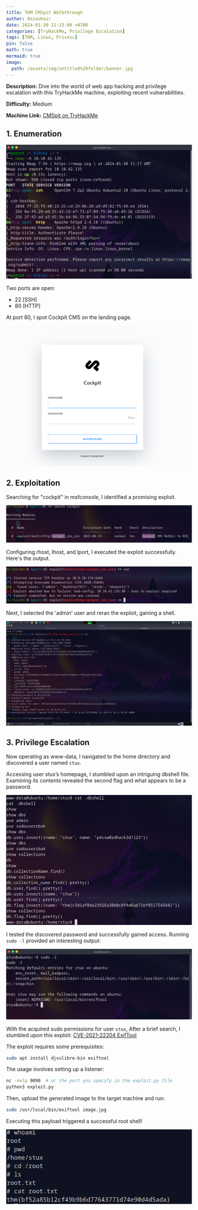 ```yaml
---
title: THM CMSpit Walkthrough
author: 0xzouhair
date: 2024-01-30 11:33:00 +0700
categories: [TryHackMe, Privilege Escalation]
tags: [THM, Linux, Privesc]
pin: false
math: true
mermaid: true
image:
  path: /assets/img/untitled%20folder/banner.jpg
---
```


**Description:** Dive into the world of web app hacking and privilege escalation with this TryHackMe machine, exploiting recent vulnerabilities.

**Difficulty:** Medium

**Machine Link:** [CMSpit on TryHackMe](https://tryhackme.com/room/cmspit)

## 1. Enumeration

![Nmap Scan Results](/assets/img/untitled%20folder/nmapscan.png)

Two ports are open:
- 22 [SSH]
- 80 [HTTP]

At port 80, I spot Cockpit CMS on the landing page.

![Cockpit CMS Landing Page](/assets/img/untitled%20folder/cms80.png)

## 2. Exploitation

Searching for "cockpit" in msfconsole, I identified a promising exploit.

![Cockpit CMS Exploit](/assets/img/untitled%20folder/exploit.png)

Configuring rhost, lhost, and lport, I executed the exploit successfully. Here's the output.

![User Enumeration](/assets/img/untitled%20folder/useren.png)

Next, I selected the 'admin' user and reran the exploit, gaining a shell.

![Getting Shell Access](/assets/img/untitled%20folder/shell.png)

## 3. Privilege Escalation

Now operating as www-data, I navigated to the home directory and discovered a user named `stux`.

Accessing user stux’s homepage, I stumbled upon an intriguing dbshell file. Examining its contents revealed the second flag and what appears to be a password.

![Home Directory Contents](/assets/img/untitled%20folder/db.png)

I tested the discovered password and successfully gained access. Running `sudo -l` provided an interesting output:

![Stux Permissions](/assets/img/untitled%20folder/stux.png)

With the acquired sudo permissions for user `stux`, After a brief search, I stumbled upon this exploit: [CVE-2021-22204 ExifTool](https://github.com/convisolabs/CVE-2021-22204-exiftool)

The exploit requires some prerequisites:

```bash
sudo apt install djvulibre-bin exiftool
```

The usage involves setting up a listener:

```bash
nc -nvlp 9090  # or the port you specify in the exploit.py file
python3 exploit.py
```

Then, upload the generated image to the target machine and run:

```bash
sudo /usr/local/bin/exiftool image.jpg
```

Executing this payload triggered a successful root shell!

![Root Shell](/assets/img/untitled%20folder/Rootshell.png)
